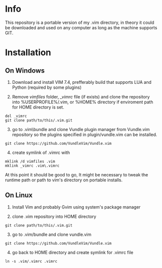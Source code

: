 # Info

This repository is a portable version of my .vim directory, in theory it could be downloaded and used on any computer as long as the machine supports GIT.

# Installation

## On Windows

1. Download and install VIM 7.4, prefferably build that supports LUA and Python (required by some plugins)

2. Remove *vimfiles* folder, *_vimrc* file (if exists) and clone the repository into %USERPROFILE%/.vim, or %HOME% directory if enviroment path for HOME directory is set.
```rmdir /s /q vimfiles
del _vimrc
git clone path/to/this/.vim.git
```

3. go to .vim\bundle and clone Vundle plugin manager from Vundle.vim repository so the plugins specified in plugin/vundle.vim can be installed.
```
git clone https://github.com/VundleVim/Vundle.vim
```

4. create symlink of .vimrc with
```
mklink /d vimfiles .vim
mklink _vimrc .vim\.vimrc
```
At this point it should be good to go, It might be necessary to tweak the runtime path or path to vim's directory on portable installs.

## On Linux

1. Install Vim and probably Gvim using system's package manager

2. clone .vim repository into HOME directory
```
git clone path/to/this/.vim.git
```

3. go to .vim/bundle and clone vundle.vim
```
git clone https://github.com/VundleVim/Vundle.vim
```
4. go back to HOME directory and create symlink for .vimrc file
```
ln -s .vim/.vimrc .vimrc
```
